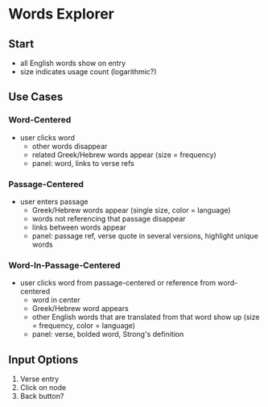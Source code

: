 # Words Explorer

## Start
* all English words show on entry
* size indicates usage count (logarithmic?)

## Use Cases

### Word-Centered
* user clicks word
  * other words disappear
  * related Greek/Hebrew words appear (size = frequency)
  * panel: word, links to verse refs

### Passage-Centered
* user enters passage
  * Greek/Hebrew words appear (single size, color = language)
  * words not referencing that passage disappear
  * links between words appear
  * panel: passage ref, verse quote in several versions, highlight unique words

### Word-In-Passage-Centered
* user clicks word from passage-centered or reference from word-centered
  * word in center
  * Greek/Hebrew word appears
  * other English words that are translated from that word show up (size = frequency, color = language)
  * panel: verse, bolded word, Strong's definition


## Input Options
1. Verse entry
2. Click on node
3. Back button?

